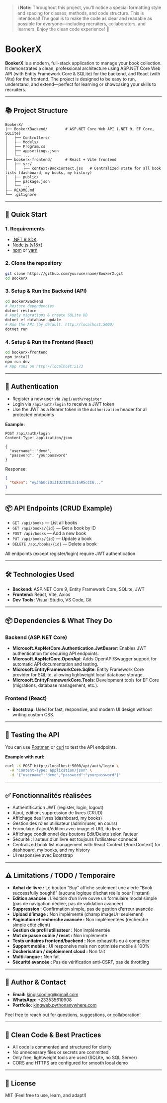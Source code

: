 > **ℹ️ Note:**
> Throughout this project, you'll notice a special formatting style and spacing for classes, methods, and code structure. This is intentional! The goal is to make the code as clear and readable as possible for everyone—including recruiters, collaborators, and learners. Enjoy the clean code experience! 🚀

# BookerX

**BookerX** is a modern, full-stack application to manage your book collection. It demonstrates a clean, professional architecture using ASP.NET Core Web API (with Entity Framework Core & SQLite) for the backend, and React (with Vite) for the frontend. The project is designed to be easy to run, understand, and extend—perfect for learning or showcasing your skills to recruiters.

---

## 📚 Project Structure

```
BookerX/
├── BookerXBackend/        # ASP.NET Core Web API (.NET 9, EF Core, SQLite)
│   ├── Controllers/
│   ├── Models/
│   ├── Program.cs
│   ├── appsettings.json
│   └── ...
├── bookerx-frontend/      # React + Vite frontend
│   ├── src/
│   │   ├── context/BookContext.jsx   # Centralized state for all book lists (dashboard, my books, my history)
│   ├── public/
│   ├── package.json
│   └── ...
├── README.md
└── .gitignore
```

---

## 🚀 Quick Start

### 1. Requirements
- [.NET 9 SDK](https://dotnet.microsoft.com/en-us/download/dotnet/9.0)
- [Node.js (v18+)](https://nodejs.org/)
- [npm](https://www.npmjs.com/) or [yarn](https://yarnpkg.com/)

### 2. Clone the repository
```bash
git clone https://github.com/yourusername/BookerX.git
cd BookerX
```

### 3. Setup & Run the Backend (API)
```bash
cd BookerXBackend
# Restore dependencies
dotnet restore
# Apply migrations & create SQLite DB
dotnet ef database update
# Run the API (by default: http://localhost:5000)
dotnet run
```

### 4. Setup & Run the Frontend (React)
```bash
cd bookerx-frontend
npm install
npm run dev
# App runs on http://localhost:5173
```

---

## 🔑 Authentication
- Register a new user via `/api/auth/register`
- Login via `/api/auth/login` to receive a JWT token
- Use the JWT as a Bearer token in the `Authorization` header for all protected endpoints

**Example:**
```http
POST /api/auth/login
Content-Type: application/json

{
  "username": "demo",
  "password": "yourpassword"
}
```
Response:
```json
{
  "token": "eyJhbGciOiJIUzI1NiIsInR5cCI6..."
}
```

---

## 📦 API Endpoints (CRUD Example)
- `GET /api/books` — List all books
- `GET /api/books/{id}` — Get a book by ID
- `POST /api/books` — Add a new book
- `PUT /api/books/{id}` — Update a book
- `DELETE /api/books/{id}` — Delete a book

All endpoints (except register/login) require JWT authentication.

---

## 🛠️ Technologies Used
- **Backend:** ASP.NET Core 9, Entity Framework Core, SQLite, JWT
- **Frontend:** React, Vite, Axios
- **Dev Tools:** Visual Studio, VS Code, Git

---

## 📦 Dependencies & What They Do

### Backend (ASP.NET Core)
- **Microsoft.AspNetCore.Authentication.JwtBearer**: Enables JWT authentication for securing API endpoints.
- **Microsoft.AspNetCore.OpenApi**: Adds OpenAPI/Swagger support for automatic API documentation and testing.
- **Microsoft.EntityFrameworkCore.Sqlite**: Entity Framework Core provider for SQLite, allowing lightweight local database storage.
- **Microsoft.EntityFrameworkCore.Tools**: Development tools for EF Core (migrations, database management, etc.).

### Frontend (React)
- **Bootstrap**: Used for fast, responsive, and modern UI design without writing custom CSS.

---

## 🧪 Testing the API
You can use [Postman](https://www.postman.com/) or [curl](https://curl.se/) to test the API endpoints.

**Example with curl:**
```bash
curl -X POST http://localhost:5000/api/auth/login \
  -H "Content-Type: application/json" \
  -d '{"username":"demo","password":"yourpassword"}'
```

---

## ✅ Fonctionnalités réalisées
- Authentification JWT (register, login, logout)
- Ajout, édition, suppression de livres (CRUD)
- Affichage des livres (dashboard, my books)
- Gestion des rôles utilisateur (admin/user, en cours)
- Formulaire d’ajout/édition avec image et URL du livre
- Affichage conditionnel des boutons Edit/Delete selon l’auteur
- Sécurité : l’auteur d’un livre est toujours l’utilisateur connecté
- Centralized book list management with React Context (BookContext) for dashboard, my books, and my history
- UI responsive avec Bootstrap

---

## ⚠️ Limitations / TODO / Temporaire
- **Achat de livre :** Le bouton “Buy” affiche seulement une alerte “Book successfully bought!” (aucune logique d’achat réelle pour l’instant)
- **Edition avancée :** L’édition d’un livre ouvre un formulaire modal simple (pas de navigation dédiée, pas de validation avancée)
- **Suppression :** Confirmation simple, pas de gestion d’erreur avancée
- **Upload d’image :** Non implémenté (champ imageUrl seulement)
- **Pagination et recherche avancée :** Non implémentées (recherche simple côté client)
- **Gestion de profil utilisateur :** Non implémentée
- **Mot de passe oublié / reset :** Non implémenté
- **Tests unitaires frontend/backend :** Non exhaustifs ou à compléter
- **Support mobile :** UI responsive mais non optimisée mobile à 100%
- **Dockerisation / déploiement cloud :** Non fait
- **Multi-langue :** Non fait
- **Sécurité avancée :** Pas de vérification anti-CSRF, pas de throttling

---

## 👤 Author & Contact
- **Email:** kingiscoding@gmail.com
- **WhatsApp:** +233535610908
- **Portfolio:** [kingweb.pythonanywhere.com](https://kingweb.pythonanywhere.com)

Feel free to reach out for questions, suggestions, or collaboration!

---

## 🧹 Clean Code & Best Practices
- All code is commented and structured for clarity
- No unnecessary files or secrets are committed
- Only free, lightweight tools are used (SQLite, no SQL Server)
- CORS and HTTPS are configured for smooth local demo

---

## 📖 License
MIT (Feel free to use, learn, and adapt!) 